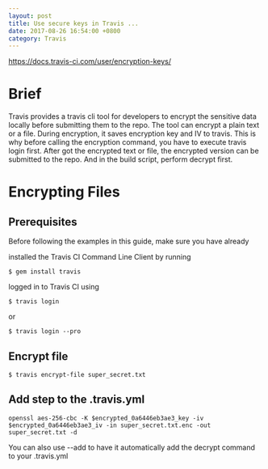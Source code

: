 ```yaml
---
layout: post
title: Use secure keys in Travis ...
date: 2017-08-26 16:54:00 +0800
category: Travis
---
```


https://docs.travis-ci.com/user/encryption-keys/

# Brief
Travis provides a travis cli tool for developers to encrypt the sensitive data locally before submitting them to the repo.
The tool can encrypt a plain text or a file. During encryption, it saves encryption key and IV to travis. This is why before calling the encryption command, you have to execute travis login first. After got the encrypted text or file, the encrypted version can be submitted to the repo. And in the build script, perform decrypt first.

# Encrypting Files
## Prerequisites

Before following the examples in this guide, make sure you have already

installed the Travis CI Command Line Client by running 
```
$ gem install travis
```

logged in to Travis CI using
```
$ travis login
``` 
or 

```
$ travis login --pro
```

## Encrypt file
```
$ travis encrypt-file super_secret.txt
```

## Add step to the .travis.yml
```
openssl aes-256-cbc -K $encrypted_0a6446eb3ae3_key -iv $encrypted_0a6446eb3ae3_iv -in super_secret.txt.enc -out super_secret.txt -d
```

You can also use --add to have it automatically add the decrypt command to your .travis.yml
